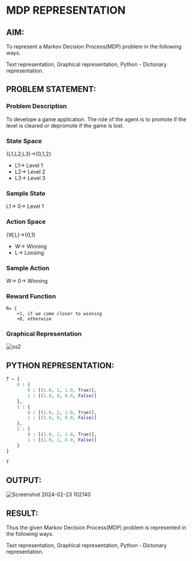 # MDP REPRESENTATION

## AIM:
To represent a Markov Decision Process(MDP) problem in the following ways.

Text representation,
Graphical representation,
Python - Dictonary representation.

## PROBLEM STATEMENT:

### Problem Description
To develope a game application. The role of the agent is to promote if the level is cleared or depromote if the game is lost.

### State Space
{L1,L2,L3}->{0,1,2}
- L1-> Level 1
- L2-> Level 2
- L3-> Level 3

### Sample State
L1-> 0-> Level 1

### Action Space
{W,L}->{0,1}
- W-> Winning
- L-> Loosing

### Sample Action
W-> 0-> Winning

### Reward Function
```
R= {
    +1, if we come closer to winning
    +0, otherwise

```
### Graphical Representation
![ss2](mdpgl.png)

## PYTHON REPRESENTATION:
```py
T = {
    0 : {
        0 : [(1.0, 1, 1.0, True)],
        1 : [(1.0, 0, 0.0, False)]
    },
    1 : {
        0 : [(1.0, 2, 1.0, True)],
        1 : [(1.0, 0, 0.0, False)]
    },
    2 : {
        0 : [(1.0, 2, 1.0, True)],
        1 : [(1.0, 1, 0.0, False)]
    }
}

T
``````

## OUTPUT:
![Screenshot 2024-02-23 102140](https://github.com/Manojrathinavelu/mdp-representation/assets/119560395/d8fb0667-943e-4541-968c-7600d6e00360)

## RESULT:
Thus the given Markov Decision Process(MDP) problem is represented in the following ways.

Text representation,
Graphical representation,
Python - Dictonary representation.
